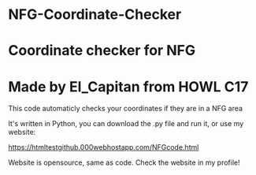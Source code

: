 # NFG-Coordinate-Checker
# Coordinate checker for NFG
# Made by El_Capitan from HOWL C17

This code automaticly checks your coordinates if they are in a NFG area

It's written in Python, you can download the .py file and run it, or use my website:

https://htmltestgithub.000webhostapp.com/NFGcode.html

Website is opensource, same as code. Check the website in my profile!


